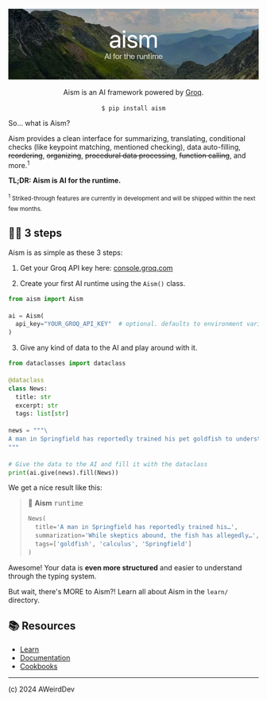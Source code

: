<div align="center">

![banner](weird_banner.png)

Aism is an AI framework powered by [Groq](https://groq.com).

`$ pip install aism`

</div>

So... what is Aism?

Aism provides a clean interface for summarizing, translating, conditional checks (like keypoint matching, mentioned checking), data auto-filling, <s>reordering</s>, <s>organizing</s>, <s>procedural data processing</s>, <s>function calling</s>, and more.<sup>1</sup>

**TL;DR: Aism is AI for the runtime.**

<sub><sup>1</sup> Striked-through features are currently in development and will be shipped within the next few months.</sub>

## 🧑‍💻 3 steps

Aism is as simple as these 3 steps:

1. Get your Groq API key here: [console.groq.com](https://console.groq.com/keys)

2. Create your first AI runtime using the `Aism()` class.

```python
from aism import Aism

ai = Aism(
  api_key="YOUR_GROQ_API_KEY"  # optional. defaults to environment variable "GROQ_API_KEY"
)
```

3. Give any kind of data to the AI and play around with it.

```python
from dataclasses import dataclass

@dataclass
class News:
  title: str
  excerpt: str
  tags: list[str]

news = """\
A man in Springfield has reportedly trained his pet goldfish to understand basic calculus principles…
"""

# Give the data to the AI and fill it with the dataclass
print(ai.give(news).fill(News))
```

We get a nice result like this:

> 🐣 **Aism** <kbd>runtime</kbd>
> 
> ```python
> News(
>   title='A man in Springfield has reportedly trained his…', 
>   summarization='While skeptics abound, the fish has allegedly…', 
>   tags=['goldfish', 'calculus', 'Springfield']
> )
> ```

Awesome! Your data is **even more structured** and easier to understand through the typing system.

But wait, there's MORE to Aism?! Learn all about Aism in the `learn/` directory.


## 📚 Resources
- [Learn](./learn/README.md)
- [Documentation](./learn/docs)
- [Cookbooks](./learn/cookbooks)

***

(c) 2024 AWeirdDev
